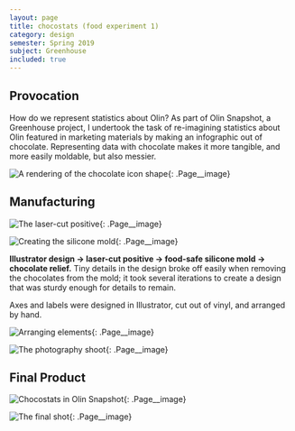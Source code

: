 ```yaml
---
layout: page
title: chocostats (food experiment 1)
category: design
semester: Spring 2019
subject: Greenhouse
included: true
---
```


## Provocation

How do we represent statistics about Olin? As part of Olin Snapshot, a Greenhouse project, I undertook the task of re-imagining statistics about Olin featured in marketing materials by making an infographic out of chocolate. Representing data with chocolate makes it more tangible, and more easily moldable, but also messier. 

![A rendering of the chocolate icon shape](/images/chocostats/img1.png){: .Page__image}

## Manufacturing

![The laser-cut positive](/images/chocostats/img2.jpg){: .Page__image}

![Creating the silicone mold](/images/chocostats/img3.jpg){: .Page__image}

**Illustrator design → laser-cut positive → food-safe silicone mold → chocolate relief.** Tiny details in the design broke off easily when removing the chocolates from the mold; it took several iterations to create a design that was sturdy enough for details to remain.

Axes and labels were designed in Illustrator, cut out of vinyl, and arranged by hand.

![Arranging elements](/images/chocostats/img4.jpg){: .Page__image}

![The photography shoot](/images/chocostats/img5.jpg){: .Page__image}

## Final Product

![Chocostats in Olin Snapshot](/images/chocostats/img7.jpg){: .Page__image}

![The final shot](/images/chocostats/img6.jpg){: .Page__image}